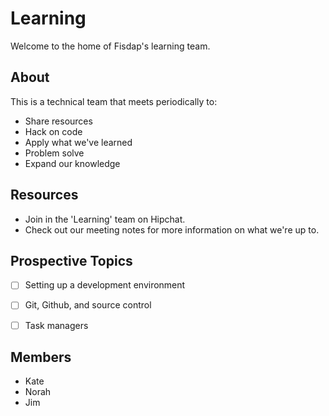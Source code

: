 # Learning

Welcome to the home of Fisdap's learning team. 

## About

This is a technical team that meets periodically to:

- Share resources
- Hack on code
- Apply what we've learned
- Problem solve
- Expand our knowledge

## Resources

- Join in the 'Learning' team on Hipchat.
- Check out our meeting notes for more information on what we're up to.


## Prospective Topics
- [ ] Setting up a development environment
- [ ] Git, Github, and source control
- [ ] Task managers


## Members

- Kate
- Norah
- Jim
